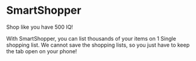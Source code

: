 # SmartShopper
Shop like you have 500 IQ!

With SmartShopper, you can list thousands of your items on 1 Single shopping list.
We cannot save the shopping lists, so you just have to keep the tab open on your phone!
